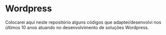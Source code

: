 # Wordpress

Colocarei aqui neste repositório alguns códigos que adaptei/desenvolvi nos últimos 10 anos atuando no desenvolvimento de soluções Wordpress. 
